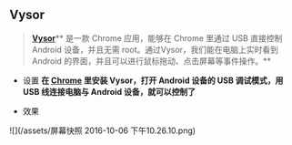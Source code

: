 ## Vysor

> **[Vysor](http://www.appinn.com/vysor-control-android-from-chrome/)**** 是一款 Chrome 应用，能够在 Chrome 里通过 USB 直接控制 Android 设备，并且无需 root。通过Vysor，我们能在电脑上实时看到 Android 的界面，并且可以进行鼠标拖动、点击屏幕等事件操作。**

* 设置
  **在 ****[Chrome](http://www.appinn.com/category/chrome/)**** 里安装 Vysor，打开 Android 设备的 USB 调试模式，用 USB 线连接电脑与 Android 设备，就可以控制了**

* 效果

![](/assets/屏幕快照 2016-10-06 下午10.26.10.png)

